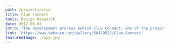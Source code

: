 ```yaml
---
path: /projects/clue
title: Clue Connect
tools: Design Research
date: 2017-00-03
intro: 'The development process behind Clue Connect, one of the projects I was involved in at Clue.'
link: 'https://www.behance.net/gallery/58479525/Clue-Connect'
featuredImage: ./app.jpg
---
```


